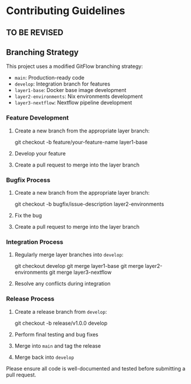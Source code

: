 # Contributing Guidelines


## TO BE REVISED



## Branching Strategy

This project uses a modified GitFlow branching strategy:

- `main`: Production-ready code
- `develop`: Integration branch for features
- `layer1-base`: Docker base image development
- `layer2-environments`: Nix environments development
- `layer3-nextflow`: Nextflow pipeline development



### Feature Development

1. Create a new branch from the appropriate layer branch:
	
	git checkout -b feature/your-feature-name layer1-base

2. Develop your feature
3. Create a pull request to merge into the layer branch



### Bugfix Process

1. Create a new branch from the appropriate layer branch:

	git checkout -b bugfix/issue-description layer2-environments

2. Fix the bug
3. Create a pull request to merge into the layer branch



### Integration Process

1. Regularly merge layer branches into `develop`:

	git checkout develop
	git merge layer1-base
	git merge layer2-environments
	git merge layer3-nextflow

2. Resolve any conflicts during integration



### Release Process

1. Create a release branch from `develop`:

	git checkout -b release/v1.0.0 develop

2. Perform final testing and bug fixes
3. Merge into `main` and tag the release
4. Merge back into `develop`

Please ensure all code is well-documented and tested before submitting a pull request.
